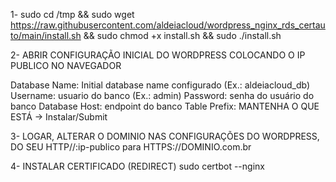 1- sudo cd /tmp && sudo wget https://raw.githubusercontent.com/aldeiacloud/wordpress_nginx_rds_certauto/main/install.sh && sudo chmod +x install.sh && sudo ./install.sh

2- ABRIR CONFIGURAÇÃO INICIAL DO WORDPRESS COLOCANDO O IP PUBLICO NO NAVEGADOR 

Database Name: Initial database name configurado (Ex.: aldeiacloud_db)
Username: usuario do banco (Ex.: admin)
Password: senha do usuário do banco
Database Host: endpoint do banco
Table Prefix: MANTENHA O QUE ESTÁ
-> Instalar/Submit

3- LOGAR, ALTERAR O DOMINIO NAS CONFIGURAÇÕES DO WORDPRESS, DO SEU HTTP//:ip-publico para HTTPS://DOMINIO.com.br

4- INSTALAR CERTIFICADO (REDIRECT)
sudo certbot --nginx
